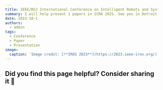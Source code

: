 ```yaml
---
title: IEEE/RSJ International Conference on Intelligent Robots and Systems
summary: I will help present 1 papers in ICRA 2025. See you in Detroit!
date: 2023-10-1
authors:
  - admin
tags:
  - Conference
  - Paper
  - Presentation
image:
  caption: 'Image credit: [**IROS 2023**](https://2023.ieee-iros.org/)'
---
```


## Did you find this page helpful? Consider sharing it 🙌
